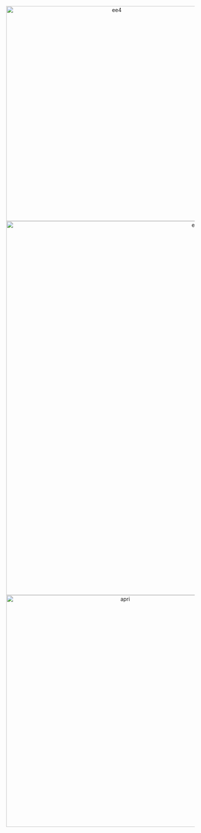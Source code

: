 <p align="center">

<img width="575" alt="ee4" src="https://github.com/shithi30/Shopify-APRIORI-Bundles/assets/43873081/05fbe123-39cc-4943-b467-ac346f22fb6a">

<img width="1000" alt="ee5" src="https://github.com/shithi30/Shopify-APRIORI-Bundles/assets/43873081/64f8029c-9b2b-4bd3-9fc4-8b5162a473ec">

<img width="620" alt="apri" src="https://github.com/shithi30/Shopify-APRIORI-Bundles/assets/43873081/3e5c53bb-ab2a-4c49-ba59-3734199e6b5d">

</p>

